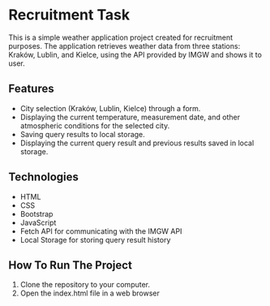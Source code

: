 
# Recruitment Task

This is a simple weather application project created for recruitment purposes. The application retrieves weather data from three stations: Kraków, Lublin, and Kielce, using the API provided by IMGW and shows it to user.




## Features

- City selection (Kraków, Lublin, Kielce) through a form.
- Displaying the current temperature, measurement date, and other atmospheric conditions for the selected city.
- Saving query results to local storage.
- Displaying the current query result and previous results saved in local storage.


## Technologies

- HTML
- CSS
- Bootstrap
- JavaScript
- Fetch API for communicating with the IMGW API
- Local Storage for storing query result history


## How To Run The Project

1. Clone the repository to your computer.
1. Open the index.html file in a web browser


